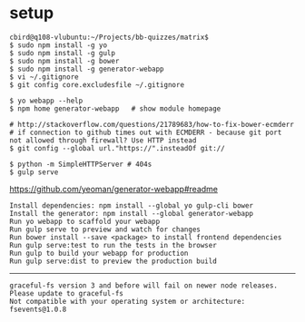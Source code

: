 # setup

    cbird@q108-vlubuntu:~/Projects/bb-quizzes/matrix$ 
    $ sudo npm install -g yo
    $ sudo npm install -g gulp
    $ sudo npm install -g bower
    $ sudo npm install -g generator-webapp
    $ vi ~/.gitignore
    $ git config core.excludesfile ~/.gitignore

    $ yo webapp --help
    $ npm home generator-webapp   # show module homepage

    # http://stackoverflow.com/questions/21789683/how-to-fix-bower-ecmderr
    # if connection to github times out with ECMDERR - because git port not allowed through firewall? Use HTTP instead
    $ git config --global url."https://".insteadOf git://

    $ python -m SimpleHTTPServer # 404s
    $ gulp serve

https://github.com/yeoman/generator-webapp#readme

    Install dependencies: npm install --global yo gulp-cli bower
    Install the generator: npm install --global generator-webapp
    Run yo webapp to scaffold your webapp
    Run gulp serve to preview and watch for changes
    Run bower install --save <package> to install frontend dependencies
    Run gulp serve:test to run the tests in the browser
    Run gulp to build your webapp for production
    Run gulp serve:dist to preview the production build



---

    graceful-fs version 3 and before will fail on newer node releases. Please update to graceful-fs
    Not compatible with your operating system or architecture: fsevents@1.0.8